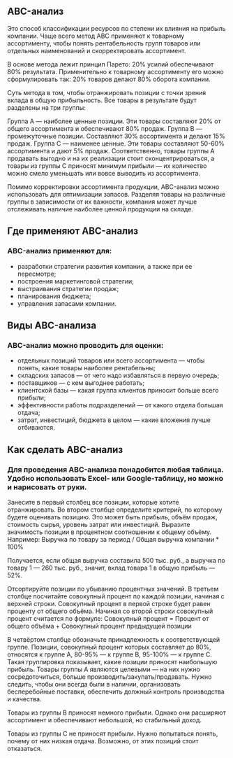 ## ABC-анализ
Это способ классификации ресурсов по степени их влияния на прибыль компании. Чаще всего метод ABC применяют к товарному ассортименту, чтобы понять рентабельность групп товаров или отдельных наименований и скорректировать ассортимент.

В основе метода лежит принцип Парето: 20% усилий обеспечивают 80% результата. Применительно к товарному ассортименту его можно сформулировать так: 20% товаров делают 80% оборота компании.

Суть метода в том, чтобы отранжировать позиции с точки зрения вклада в общую прибыльность. Все товары в результате будут разделены на три группы:

Группа А — наиболее ценные позиции. Эти товары составляют 20% от общего ассортимента и обеспечивают 80% продаж.
Группа В — промежуточные позиции. Составляют 30% ассортимента и делают 15% продаж.
Группа С — наименее ценные. Эти товары составляют 50-60% ассортимента и дают 5% продаж.
Соответственно, товары группы А продавать выгодно и на их реализации стоит сконцентрироваться, а товары из группы С приносят минимум прибыли — их количество можно смело уменьшать или вовсе выводить из ассортимента.

Помимо корректировки ассортимента продукции, ABC-анализ можно использовать для оптимизации запасов. Разделяя товары на различные группы в зависимости от их важности, компания может лучше отслеживать наличие наиболее ценной продукции на складе.

## Где применяют ABC-анализ
### ABC-анализ применяют для:

* разработки стратегии развития компании, а также при ее пересмотре;
* построения маркетинговой стратегии;
* выстраивания стратегии продаж;
* планирования бюджета;
* управления запасами компании.

## Виды ABC-анализа
  
### ABC-анализ можно проводить для оценки:

* отдельных позиций товаров или всего ассортимента — чтобы понять, какие товары наиболее рентабельны;
* cкладских запасов — от чего надо избавляться в первую очередь;
* поставщиков — с кем выгоднее работать;
* клиентской базы — какая группа клиентов приносит больше всего прибыли;
* эффективности работы подразделений — от какого отдела большая отдача;
* затрат, инвестиций, бюджета в целом — какие вложения лучше отбиваются.

## Как сделать ABC-анализ
### Для проведения ABC-анализа понадобится любая таблица. Удобно использовать Excel- или Google-таблицу, но можно и нарисовать от руки.

Занесите в первый столбец все позиции, которые хотите отранжировать.
Во втором столбце определите критерий, по которому будете оценивать позицию. Это может быть прибыль, объём продаж, стоимость сырья, уровень затрат или инвестиций. Выразите значимость позиции в процентном соотношении к общему объёму. Например:
Выручка по товару за период / Общая выручка компании * 100%

Получается, если общая выручка составила 500 тыс. руб., а выручка по товару 1 — 260 тыс. руб., значит, вклад товара 1 в общую прибыль —  52%.

Отсортируйте позиции по убыванию процентных значений.
В третьем столбце посчитайте совокупный процент по каждой позиции, начиная с верхней строки. Совокупный процент в первой строке будет равен проценту от общего объёма. Начиная со второй строки совокупный процент считается по формуле:
Совокупный процент = Процент от общего объёма + Совокупный процент предыдущей позиции

В четвёртом столбце обозначьте принадлежность к соответствующей группе. Позиции, совокупный процент которых составляет до 80%, относятся к группе А, 80-95% — к группе В, 95-100% — к группе С.
Такая группировка показывает, какие позиции приносят наибольшую прибыль. Товары группы А являются целевыми — на них нужно сосредоточиться, больше производить/закупать/продавать. Нужно следить, чтобы они всегда были в наличии, организовать бесперебойные поставки, обеспечить должный контроль производства и качества.

Товары из группы В приносят немного прибыли. Однако они расширяют ассортимент и обеспечивают небольшой, но стабильный доход.

Товары из группы С не приносят прибыли. Нужно попытаться понять, почему от них низкая отдача. Возможно, от этих позиций стоит отказаться.
